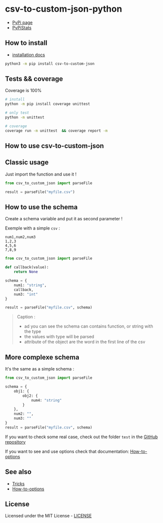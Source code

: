 # csv-to-custom-json-python

- [PyPi page](https://pypi.org/project/csv-to-custom-json/)
- [PyPiStats](https://pypistats.org/packages/csv-to-custom-json)

## How to install

- [installation docs](./docs/How-to-install.md)

```sh
python3 -m pip install csv-to-custom-json
```

## Tests && coverage

Coverage is 100%

```sh
# install
python -m pip install coverage unittest

# only test
python -m unittest

# coverage
coverage run -m unittest  && coverage report -m
```

## How to use csv-to-custom-json

## Classic usage

Just import the function and use it !

```python
from csv_to_custom_json import parseFile

result = parseFile("myfile.csv")
```

## How to use the schema

Create a schema variable and put it as second parameter !

Exemple with a simple `csv` :

```csv
num1,num2,num3
1,2,3
4,5,6
7,8,9
```

```python
from csv_to_custom_json import parseFile

def callback(value):
    return None

schema = {
    num1: "string",
    callback,
    num3: "int"
}

result = parseFile("myfile.csv", schema)
```

> Caption :
>
> - ad you can see the schema can contains function, or string with the type
> - the values with type will be parsed
> - attribute of the object are the word in the first line of the csv

## More complexe schema

It's the same as a simple schema :

```python
from csv_to_custom_json import parseFile

schema = {
    obj1: {
        obj2: {
            num4: "string"
        }
    },
    num2: "",
    num3: ""
}
result = parseFile("myfile.csv", schema)
```

If you want to check some real case, check out the folder `test` in the [GitHub repository](https://github.com/Its-Just-Nans/csv-to-custom-json-python)

If you want to see and use options check that documentation: [How-to-options](./docs/How-to-options.md)

## See also

- [Tricks](./docs/How-to-know-more.md)
- [How-to-options](./docs/How-to-options.md)

## License

Licensed under the MIT License - [LICENSE](LICENSE)
